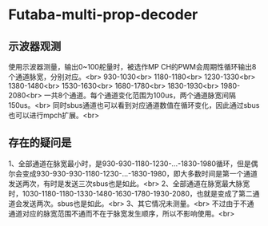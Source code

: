 # Futaba-multi-prop-decoder
## 示波器观测
   使用示波器测量，输出0~100舵量时，被选作MP CH的PWM会周期性循环输出8个通道脉宽，分别对应。\<br>
 930-1030\<br>
1180-1180\<br>
1230-1330\<br>
1380-1480\<br>
1530-1630\<br>
1680-1780\<br>
1830-1930\<br>
1980-2080\<br>
一共8个通道。每个通道变化范围为100us，两个通道脉宽间隔150us。\<br>
同时sbus通道也可以看到对应通道数值在循环变化，因此通过sbus也可以进行mpch扩展。\<br>
## 存在的疑问是
1、全部通道在脉宽最小时，是930-930-1180-1230-...-1830-1980循环，但是偶尔会变成930-930-930-1180-1230-...-1830-1980，即大多数时间是第一个通道发送两次，有时是发送三次sbus也是如此。\<br>
2、全部通道在脉宽最大脉宽时，1030-1180-1180-1330-1480-1630-1780-1930-2080，也就是变成了第二通道会发送两次。sbus也是如此。\<br>
3、其它情况未测量。\<br>
不过由于不通通道对应的脉宽范围不通而不在于脉宽发生顺序，所以不影响使用。\<br>
